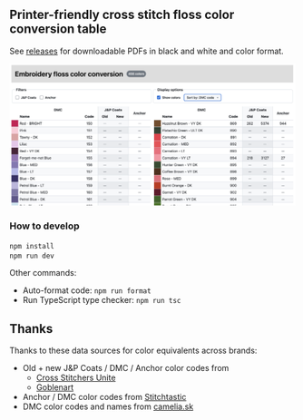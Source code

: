 ## Printer-friendly cross stitch floss color conversion table

See [releases](https://github.com/cheshire137/cross-stitch-color-conversion/releases) for downloadable PDFs in black and white and color format.

![screenshot of color conversion table page](./screenshot-2024-07-07.png)

### How to develop

```sh
npm install
npm run dev
```

Other commands:

- Auto-format code: `npm run format`
- Run TypeScript type checker: `npm run tsc`

## Thanks

Thanks to these data sources for color equivalents across brands:

- Old + new J&P Coats / DMC / Anchor color codes from
    - [Cross Stitchers Unite](https://www.oocities.org/anna_merchant/6.txt)
    - [Goblenart](https://www.goblenart.com/old-jpcoats-new-jpcoats-dmc-anchor-conversion-chart/)
- Anchor / DMC color codes from [Stitchtastic](https://www.stitchtastic.com/blog/stch/anchor-to-dmc-threads-conversion-chart/)
- DMC color codes and names from [camelia.sk](http://www.camelia.sk/dmc_1.htm)
